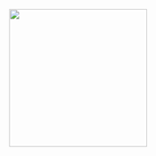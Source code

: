 
<img height="250" src="https://streak-stats.onrender.com/api/v1/streak-svg/pranav514?v=5&cache=${Math.random()}" style="max-width: 100%" />


